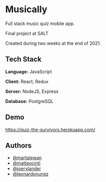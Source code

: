 # Musically

Full stack music quiz mobile app.

Final project at SALT

Created during two weeks at the end of 2021.

## Tech Stack

**Language:** JavaScript

**Client:** React, Redux

**Server:** NodeJS, Express

**Database:** PostgreSQL

## Demo

https://quiz-the-survivors.herokuapp.com/

## Authors

- [@martalewan](https://github.com/martalewan)
- [@matteocinti](https://github.com/MatteoCinti)
- [@joerylander](https://github.com/joerylander)
- [@leonardonunez](https://github.com/leonardo-nunez)
